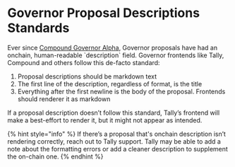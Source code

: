 # Governor Proposal Descriptions Standards

Ever since [Compound Governor Alpha](https://docs.compound.finance/v2/governance/#governance), Governor proposals have had an onchain, human-readable \`description\` field. Governor frontends like Tally, Compound and others follow this de-facto standard:

1. Proposal descriptions should be markdown text
2. The first line of the description, regardless of format, is the title
3. Everything after the first newline is the body of the proposal. Frontends should renderer it as markdown

If a proposal description doesn’t follow this standard, Tally’s frontend will make a best-effort to render it, but it might not appear as intended.

{% hint style="info" %}
If there’s a proposal that's onchain description isn’t rendering correctly, reach out to Tally support. Tally may be able to add a note about the formatting errors or add a cleaner description to supplement the on-chain one.
{% endhint %}
